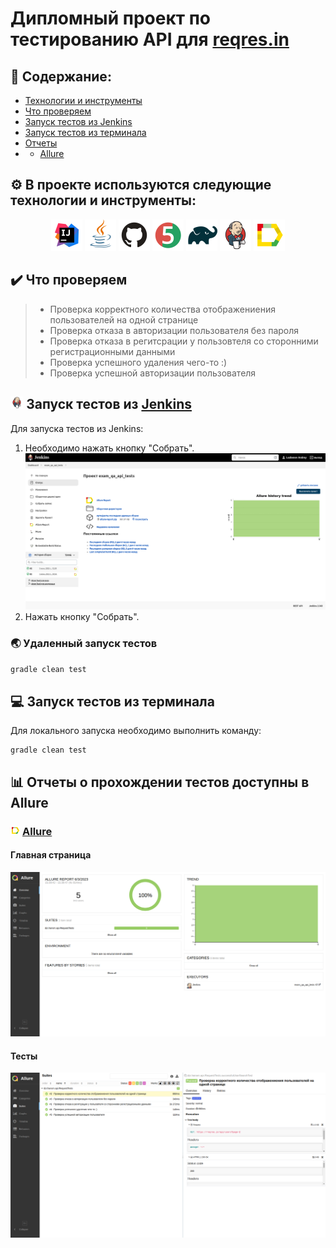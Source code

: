 # Дипломный проект по тестированию API для [reqres.in](https://reqres.in/)

## :open_book: Содержание:
- [Технологии и инструменты](#gear-в-проекте-используются-следующие-технологии-и-инструменты)
- [Что проверяем](#heavy_check_mark-что-проверяем)
- [Запуск тестов из Jenkins](#-запуск-тестов-из-jenkins)
- [Запуск тестов из терминала](#computer-запуск-тестов-из-терминала)
- [Отчеты](#bar_chart-отчеты-о-прохождении-тестов-доступны-в-allure)
- - [Allure](#-allure)


## :gear: В проекте используются следующие технологии и инструменты:

<p align="center">
<img src="media/logo/Intelij_IDEA.svg" width="50" height="50"  alt="IDEA"/>
<img src="media/logo/Java.svg" width="50" height="50"  alt="Java"/>
<img src="media/logo/GitHub.svg" width="50" height="50"  alt="Github"/>
<img src="media/logo/JUnit5.svg" width="50" height="50"  alt="JUnit 5"/>
<img src="media/logo/Gradle.svg" width="50" height="50"  alt="Gradle"/>
<img src="media/logo/Jenkins.svg" width="50" height="50"  alt="Jenkins"/>
<img src="media/logo/Allure_Report.svg" width="50" height="50"  alt="Allure"/>
</p>

## :heavy_check_mark: Что проверяем

> - Проверка корректного количества отображениения пользователей на одной странице
> - Проверка отказа в авторизации пользователя без пароля
> - Проверка отказа в регитсрации у пользовтеля со сторонними регистрационными данными
> - Проверка успешного удаления чего-то :)
> - Проверка успешной авторизации пользователя
## <img width="4%" title="Jenkins" src="media/logo/Jenkins.svg"> Запуск тестов из [Jenkins](https://jenkins.autotests.cloud/job/exam_qa_api_tests/)

Для запуска тестов из Jenkins:
1. Необходимо нажать кнопку "Собрать".
   <img src="media/img/JApiStart.png" alt="Jenkins"/>
2. Нажать кнопку "Собрать".

### :earth_asia: Удаленный запуск тестов

```bash
gradle clean test
```

## :computer: Запуск тестов из терминала

Для локального запуска необходимо выполнить команду:
```
gradle clean test
```

## :bar_chart: Отчеты о прохождении тестов доступны в Allure

### <img width="3%" title="Allure" src="media/logo/Allure_Report.svg">  [Allure](https://jenkins.autotests.cloud/job/exam_qa_api_tests/2/allure/)

#### Главная страница

<img src="media/img/JApiMain.png" alt="Allure"/>

#### Тесты

<img src="media/img/JApiSuites.png" alt="Allure"/>
